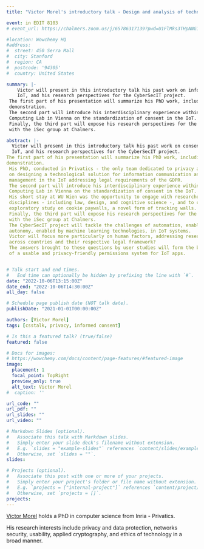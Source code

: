 ```yaml
---
title: "Victor Morel's introductory talk - Design and analysis of technical systems for humans"

event: in EDIT 8103
# event_url: https://chalmers.zoom.us/j/65786317139?pwd=U1FlMks3THpNNG1WaFRJNkJxQXdBQT09

#location: Wowchemy HQ
#address:
#  street: 450 Serra Mall
#  city: Stanford
#  region: CA
#  postcode: '94305'
#  country: United States

summary: |-
    Victor will present in this introductory talk his past work on informed consent in the 
    IoT, and his research perspectives for the CyberSecIT project.
 The first part of his presentation will summarize his PhD work, including a short video 
 demonstration.
 The second part will introduce his interdisciplinary experience within the Sustainable 
 Computing Lab in Vienna on the standardization of consent in the IoT.
 Finally, the third part will expose his research perspectives for the CyberSecIT project 
 with the iSec group at Chalmers.

abstract: |-
  Victor will present in this introductory talk his past work on consent management in the 
  IoT, and his research perspectives for the CyberSecIT project.
The first part of his presentation will summarize his PhD work, including a short video 
demonstration.
 His PhD, conducted in Privatics - the only team dedicated to privacy at Inria - focused 
 on designing a technological solution for information communication and consent 
 management in the IoT addressing legal requirements of the GDPR.
 The second part will introduce his interdisciplinary experience within the Sustainable 
 Computing Lab in Vienna on the standardization of consent in the IoT.
 His short stay at WU Wien was the opportunity to engage with researchers from other 
 disciplines - including law, design, and cognitive science -, and to conduct an 
 exploratory study on cookie paywalls, a novel form of tracking walls.
 Finally, the third part will expose his research perspectives for the CyberSecIT project 
 with the iSec group at Chalmers.
 The CyberSecIT project will tackle the challenges of automation, enabled by software, and 
 autonomy, enabled by machine learning technologies, in IoT systems.
 Victor will focus more particularly on human factors, addressing research questions such as&#58; What are the privacy expectations of users in the IoT? Do these expectations differ
 across countries and their respective legal framework?
 The answers brought to these questions by user studies will form the basis for the design 
 of a usable and privacy-friendly permissions system for IoT apps.


# Talk start and end times.
#   End time can optionally be hidden by prefixing the line with `#`.
date: "2022-10-06T13:15:00Z"
date_end: "2022-10-06T14:30:00Z"
all_day: false

# Schedule page publish date (NOT talk date).
publishDate: "2021-01-01T00:00:00Z"

authors: [Victor Morel]
tags: [csstalk, privacy, informed consent]

# Is this a featured talk? (true/false)
featured: false

# Docs for images:
# https://wowchemy.com/docs/content/page-features/#featured-image
image:
  placement: 1
  focal_point: TopRight
  preview_only: true
  alt_text: Victor Morel
#  caption: ''

url_code: ""
url_pdf: ""
url_slides: ""
url_video: ""

# Markdown Slides (optional).
#   Associate this talk with Markdown slides.
#   Simply enter your slide deck's filename without extension.
#   E.g. `slides = "example-slides"` references `content/slides/example-slides.md`.
#   Otherwise, set `slides = ""`.
slides:

# Projects (optional).
#   Associate this post with one or more of your projects.
#   Simply enter your project's folder or file name without extension.
#   E.g. `projects = ["internal-project"]` references `content/project/deep-learning/index.md`.
#   Otherwise, set `projects = []`.
projects:
---
```


[Victor Morel](https://victor-morel.net/) holds a PhD in computer science from Inria - Privatics.

His research interests include privacy and data protection, networks security, usability, applied cryptography, and ethics of technology in a broad manner.
